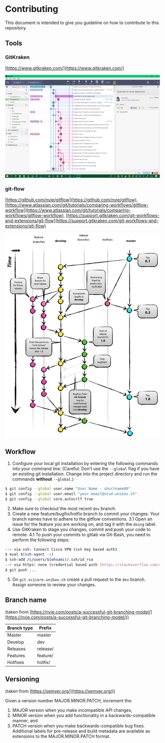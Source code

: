 # Contributing
This document is intended to give you guideline on how to contribute to this repository.

## Tools
### GitKraken
[https://www.gitkraken.com/](https://www.gitkraken.com/)

![GitKraken Screenshot](assets/other/gitkraken.png)


### git-flow
[https://github.com/nvie/gitflow](https://github.com/nvie/gitflow), [https://www.atlassian.com/git/tutorials/comparing-workflows/gitflow-workflow](https://www.atlassian.com/git/tutorials/comparing-workflows/gitflow-workflow), [https://support.gitkraken.com/git-workflows-and-extensions/git-flow](https://support.gitkraken.com/git-workflows-and-extensions/git-flow)

![git-flow branch diagram](assets/other/branching_model.png)


## Workflow
1. Configure your local git installation by entering the following commands into your command line:
(Careful: Don't use the ``--global`` flag if you have an existing git installation. Change into the project directory and run the commands **without** ``--global``.)  
```sh
$ git config --global user.name "User Name - shortname00"
$ git config --global user.email "your.email@stud.unibas.ch"
$ git config --global core.autocrlf true
```
2. Make sure to checkout the most recent ``dev`` branch.
3. Create a new feature/bugfix/hotfix branch to commit your changes. Your branch names have to adhere to the gitflow conventions.
3.1 Open an issue for the feature you are working on, and tag it with the ``doing`` label.
4. Use GitKraken to stage you changes, commit and push your code to remote. 
4.1 To push your commits to gitlab via Git-Bash, you need to perform the following steps:  
```sh
--> via ssh: Connect Cisco VPN (ssh key based auth)
$ eval $(ssh-agent -s)
$ ssh-add /c/users/$(whoami)/.ssh/id_rsa
--> via https: none (credential based auth [https://stackoverflow.com/a/5343146](https://stackoverflow.com/a/5343146))
$ git push ...  
```
5. On ``git.scicore.unibas.ch`` create a pull request to the ``dev`` branch. Assign someone to review your changes.


## Branch name
(taken from [https://nvie.com/posts/a-successful-git-branching-model/](https://nvie.com/posts/a-successful-git-branching-model/))

| Branch type            | Prefix          |
| --------------- | ------------- |
| Master  | master  |
| Develop  | dev  |
| Releases  | release/  |
| Features  | feature/  |
| Hotfixes  | hotfix/  |


## Versioning
(taken from [https://semver.org/](https://semver.org/))

Given a version number MAJOR.MINOR.PATCH, increment the:
1. MAJOR version when you make incompatible API changes,
2. MINOR version when you add functionality in a backwards-compatible manner, and
3. PATCH version when you make backwards-compatible bug fixes.
Additional labels for pre-release and build metadata are available as extensions to the MAJOR.MINOR.PATCH format.


